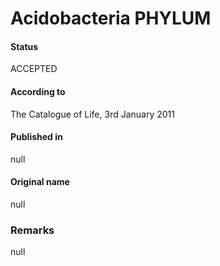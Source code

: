Acidobacteria PHYLUM
=======

#### Status
ACCEPTED

#### According to
The Catalogue of Life, 3rd January 2011

#### Published in
null

#### Original name
null

### Remarks
null